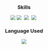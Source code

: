 
<h3 align="center">Skills</h3>

<p align="center">
    <img src="https://img.shields.io/badge/Javascript-ffb13b?style=for-the-badge&logo=Javascript&logoColor=black"/>
    <img src="https://img.shields.io/badge/TypeScript-3178C6?style=for-the-badge&logo=Typescript&logoColor=black"/></a>&nbsp 
    <img src="https://img.shields.io/badge/Vue.js-35495E?style=for-the-badge&logo=vue.js&logoColor=black"/></a>&nbsp 
    <img src="https://img.shields.io/badge/React-61DAFB?style=for-the-badge&logo=React&logoColor=black"/></a>&nbsp 
    <br>
</p>

<h3 align="center">Language Used</h3>

<p align="center">
  <img src="https://github-readme-stats.vercel.app/api/top-langs/?username=seonk94"/>
</p>
